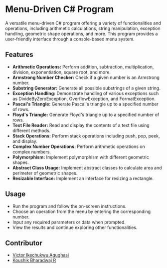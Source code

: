 # Menu-Driven C# Program

A versatile menu-driven C# program offering a variety of functionalities and operations, including arithmetic calculations, string manipulation, exception handling, geometric shape operations, and more. This program provides a user-friendly interface through a console-based menu system.

## Features

- **Arithmetic Operations:** Perform addition, subtraction, multiplication, division, exponentiation, square root, and more.
- **Armstrong Number Checker:** Check if a given number is an Armstrong number.
- **Substring Generator:** Generate all possible substrings of a given string.
- **Exception Handling:** Demonstrate handling of various exceptions such as DivideByZeroException, OverflowException, and FormatException.
- **Pascal's Triangle:** Generate Pascal's triangle up to a specified number of rows.
- **Floyd's Triangle:** Generate Floyd's triangle up to a specified number of rows.
- **Text File Reader:** Read and display the contents of a text file using different methods.
- **Stack Operations:** Perform stack operations including push, pop, peek, and display.
- **Complex Number Operations:** Perform arithmetic operations on complex numbers.
- **Polymorphism:** Implement polymorphism with different geometric shapes.
- **Abstract Class Usage:** Implement abstract classes to calculate area and perimeter of geometric shapes.
- **Resizable Interface:** Implement an interface for resizing a rectangle.

## Usage
- Run the program and follow the on-screen instructions.
- Choose an operation from the menu by entering the corresponding number.
- Input any required parameters or data when prompted.
- View the results and continue exploring other functionalities.

## Contributor

- [Victor Ikechukwu Agughasi](https://github.com/Victor-Ikechukwu)
- [Koushik Bharadwaj R](https://github.com/KoushikBharadwaj)
